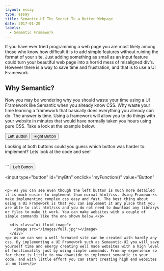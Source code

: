 ```yaml
---
layout: essay
type: essay
title: Semantic-UI The Secret To a Better Webpage
date: 2017-01-20
labels:
  - Semantic Framework
---
```


  <link rel="stylesheet" href="https://cdnjs.cloudflare.com/ajax/libs/semantic-ui/2.2.2/semantic.min.css">
  <link rel="stylesheet" href="style.css">
  <script type="text/javascript" src="https://cdnjs.cloudflare.com/ajax/libs/jquery/3.1.0/jquery.min.js"></script>
  <script type="text/javascript" src="https://cdnjs.cloudflare.com/ajax/libs/semantic-ui/2.2.2/semantic.min.js"></script>

<p> If you have ever tried programming a web page you are most likely among those who know how difficult it is to add simple features without 
 ruining the format of your site. Just adding something as small as an input feature could turn your beautiful web page into a horrid 
 mess of misaligned div’s. However there is a way to save time and frustration, and that is to use a UI Framework. </p>
  
<h2> Why Semantic?</h2>
  
<p> Now you may be wondering why you should waste your time using a UI Framework like Semantic when you already know CSS. 
 Why waste your time learning a framework that basically does everything you already can do. The answer is time. 
 Using a framework will allow you to do things with your website in minutes that would have normally taken you hours using pure CSS. 
 Take a look at the example below.</p>
 
<div class="ui ordered horizontal list">
  <a class="fitted item"><button class="positive ui button">Left Button</button></a>
  <a class="fitted item"><input type="button" id="myBtn" onclick="myFunction()" value="Right Button"></a>
</div>

<p> Looking at both buttons could you guess which button was harder to implement? Lets look at the code and see! </p>
<br>
```
<button class="positive ui button">Left Button</button>

<input type="button" id="myBtn" onclick="myFunction()" value="Button"
```

<p> As you can see even though the left button is much more detailed it is much easier to implement than normal html/css. Using Frameworks make implementing complex css easy and fast. The best thing about using a UI Framework is that you can implement it any place that you are able to call html/css and you do not need to download any librarys or files to make it work. You can make websites with a couple of simple commands like the one shown below.</p>

  <div class="ui fluid image">
    <image src="/images/full.jpg"></image>
  </div>
<p> As we can see a well formated site can be created with hardly any css. By implementing a UI Framework such as Semaantic-UI you will save yourself time and energy creating well made websites with a high level of functionality just by using simple commands. From my experience so far there is little to now downside to implement semantic in your code, and with little effort you can start creating high end websites in no time</p>
